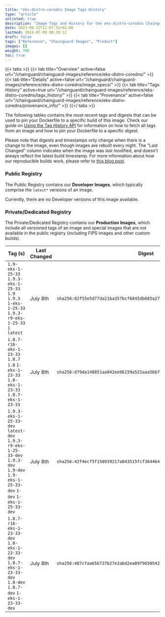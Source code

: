 ```yaml
---
title: "eks-distro-coredns Image Tags History"
type: "article"
unlisted: true
description: "Image Tags and History for the eks-distro-coredns Chainguard Image"
date: 2023-06-22T11:07:52+02:00
lastmod: 2024-07-09 00:39:12
draft: false
tags: ["Reference", "Chainguard Images", "Product"]
images: []
weight: 700
toc: true
---
```


{{< tabs >}}
{{< tab title="Overview" active=false url="/chainguard/chainguard-images/reference/eks-distro-coredns/" >}}
{{< tab title="Details" active=false url="/chainguard/chainguard-images/reference/eks-distro-coredns/image_specs/" >}}
{{< tab title="Tags History" active=true url="/chainguard/chainguard-images/reference/eks-distro-coredns/tags_history/" >}}
{{< tab title="Provenance" active=false url="/chainguard/chainguard-images/reference/eks-distro-coredns/provenance_info/" >}}
{{</ tabs >}}

The following tables contains the most recent tags and digests that can be used to pin your Dockerfile to a specific build of this image. Check our guide on [Using the Tag History API](/chainguard/chainguard-images/using-the-tag-history-api/) for information on how to fetch all tags from an image and how to pin your Dockerfile to a specific digest.

Please note that digests and timestamps only change when there is a change to the image, even though images are rebuilt every night. The "Last Changed" column indicates when the image was last modified, and doesn't always reflect the latest build timestamp. For more information about how our reproducible builds work, please refer to [this blog post](https://www.chainguard.dev/unchained/reproducing-chainguards-reproducible-image-builds).

### Public Registry
The Public Registry contains our **Developer Images**, which typically comprise the `latest*` versions of an image.

Currently, there are no Developer versions of this image available.

### Private/Dedicated Registry
The Private/Dedicated Registry contains our **Production Images**, which include all versioned tags of an image and special images that are not available in the public registry (including FIPS images and other custom builds).

| Tag (s)                                                                                                                                  | Last Changed | Digest                                                                    |
|------------------------------------------------------------------------------------------------------------------------------------------|--------------|---------------------------------------------------------------------------|
|  `1.9-eks-1-25-33` `1.9.3-eks-1-25-33` `1.9` `1.9.3` `1-eks-1-25-33` `1.9.3-r9-eks-1-25-33` `1` `latest`                                 | July 8th     | `sha256:82f55e5d77da21ba357bcf6845db685a27a81e17cce85c0fc013828276d5480c` |
|  `1.8.7-r16-eks-1-23-33` `1.8.7` `1.8` `1-eks-1-23-33` `1.8-eks-1-23-33` `1.8.7-eks-1-23-33`                                             | July 8th     | `sha256:d79da148851aa042ee06159a521aaa5bb728ac794a7a4e0d52c147978d781a05` |
|  `1.9.3-eks-1-25-33-dev` `latest-dev` `1.9.3-r9-eks-1-25-33-dev` `1.9.3-dev` `1.9-dev` `1.9-eks-1-25-33-dev` `1-dev` `1-eks-1-25-33-dev` | July 8th     | `sha256:42f4ecf5f150939217a843515fcf3644642990671a6e745a235c3439c7f86e6a` |
|  `1.8.7-r16-eks-1-23-33-dev` `1.8-eks-1-23-33-dev` `1.8.7-eks-1-23-33-dev` `1.8-dev` `1.8.7-dev` `1-eks-1-23-33-dev`                     | July 8th     | `sha256:487cfaa65b737b27e2abd2ea09f9650542b6fe9c7d4babc6a52d7a15f361b584` |

